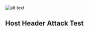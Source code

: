 ![alt text](http://uupload.ir/files/l0t5_websecurity-hostheader.png "WEBSecurity")
## Host Header Attack Test
###
